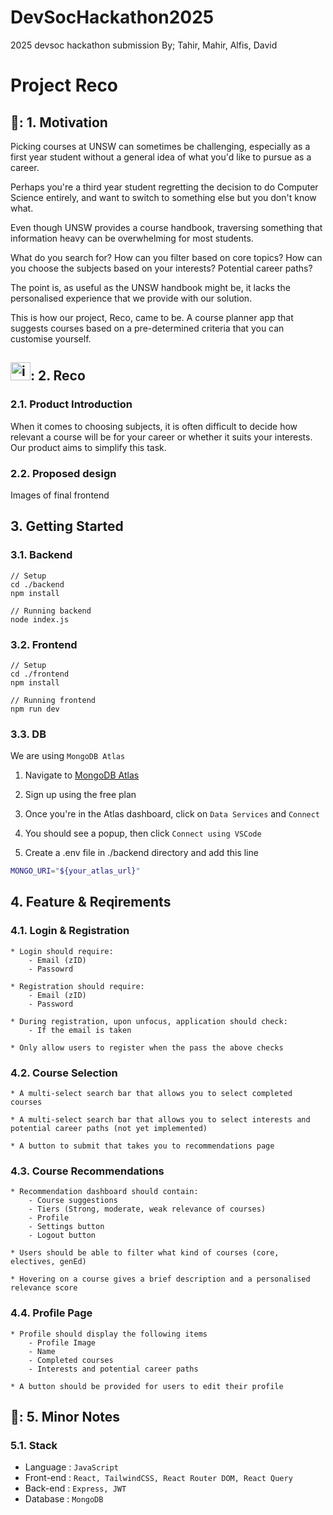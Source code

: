 # DevSocHackathon2025
2025 devsoc hackathon submission
By; Tahir, Mahir, Alfis, David
# Project Reco

## 🏹: 1. Motivation 

Picking courses at UNSW can sometimes be challenging, especially as a first year student without a general idea of what you'd like to pursue as a career.

Perhaps you're a third year student regretting the decision to do Computer Science entirely, and want to switch to something else but you don't know what. 

Even though UNSW provides a course handbook, traversing something that information heavy can be overwhelming for most students.

What do you search for? How can you filter based on core topics? How can you choose the subjects based on your interests? Potential career paths?

The point is, as useful as the UNSW handbook might be, it lacks the personalised experience that we provide with our solution.

This is how our project, Reco, came to be. A course planner app that suggests courses based on a pre-determined criteria that you can customise yourself.

## <img width="32" height="29" alt="image" src="https://github.com/user-attachments/assets/bd94fbce-fb24-46f2-a590-efea9bbff07c" />: 2. Reco 

### 2.1. Product Introduction 

When it comes to choosing subjects, it is often difficult to decide how relevant a course will be for your career or whether it suits your interests. Our product aims to simplify this task.

### 2.2. Proposed design

Images of final frontend

## 3. Getting Started

### 3.1. Backend

```
// Setup
cd ./backend
npm install

// Running backend
node index.js
```

### 3.2. Frontend

```
// Setup
cd ./frontend
npm install

// Running frontend
npm run dev
```

### 3.3. DB

We are using `MongoDB Atlas`

1. Navigate to [MongoDB Atlas](https://www.mongodb.com/atlas)
2. Sign up using the free plan
3. Once you're in the Atlas dashboard, click on `Data Services` and `Connect`
4. You should see a popup, then click `Connect using VSCode`

6. Create a .env file in ./backend directory and add this line

```bash
MONGO_URI="${your_atlas_url}"
```

## 4. Feature & Reqirements 

### 4.1. Login & Registration

    * Login should require:
        - Email (zID) 
        - Passowrd

    * Registration should require:
        - Email (zID)
        - Password

    * During registration, upon unfocus, application should check:
        - If the email is taken

    * Only allow users to register when the pass the above checks


### 4.2. Course Selection

    * A multi-select search bar that allows you to select completed courses
    
    * A multi-select search bar that allows you to select interests and potential career paths (not yet implemented)
    
    * A button to submit that takes you to recommendations page

### 4.3. Course Recommendations

    * Recommendation dashboard should contain:
        - Course suggestions
        - Tiers (Strong, moderate, weak relevance of courses)
        - Profile
        - Settings button
        - Logout button

    * Users should be able to filter what kind of courses (core, electives, genEd)

    * Hovering on a course gives a brief description and a personalised relevance score

### 4.4. Profile Page

    * Profile should display the following items
        - Profile Image
        - Name
        - Completed courses
        - Interests and potential career paths
    
    * A button should be provided for users to edit their profile
    
    
## 📝: 5. Minor Notes
### 5.1. Stack

* Language  : `JavaScript`
* Front-end : `React, TailwindCSS, React Router DOM, React Query`
* Back-end  : `Express, JWT`
* Database  : `MongoDB`

